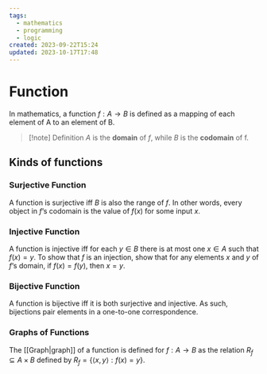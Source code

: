 ```yaml
---
tags:
  - mathematics
  - programming
  - logic
created: 2023-09-22T15:24
updated: 2023-10-17T17:48
---
```


# Function

In mathematics, a function $f:A\to B$ is defined as a mapping of each element of A to an element of B.

>[!note] Definition
>$A$ is the **domain** of $f$, while $B$ is the **codomain** of f.

## Kinds of functions

### Surjective Function

A function is surjective iff $B$ is also the range of $f$. In other words, every object in $f$‘s codomain is the value of $f(x)$ for some input $x$.

### Injective Function

A function is injective iff for each $y\in B$ there is at most one $x\in A$ such that $f(x)=y$. To show that $f$ is an injection, show that for any elements $x$ and $y$ of $f$‘s domain, if $f(x)=f(y)$, then $x=y$.

### Bijective Function

A function is bijective iff it is both surjective and injective. As such, bijections pair elements in a one-to-one correspondence. 

### Graphs of Functions

The [[Graph|graph]] of a function is defined for $f:A \to B$ as the relation $R_{f} \subseteq A \times B$ defined by $R_{f}= \{ \langle x,y \rangle : f(x) = y \}$.